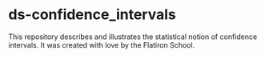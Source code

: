 # ds-confidence_intervals

This repository describes and illustrates the statistical notion of confidence intervals. It was created with love by the Flatiron School.
